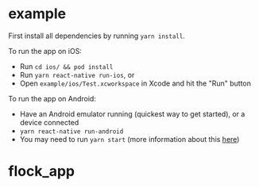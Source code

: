 # example

First install all dependencies by running `yarn install`.

To run the app on iOS:

- Run `cd ios/ && pod install`
- Run `yarn react-native run-ios`, or
- Open `example/ios/Test.xcworkspace` in Xcode and hit the "Run" button

To run the app on Android:

- Have an Android emulator running (quickest way to get started), or a device connected
- `yarn react-native run-android`
- You may need to run `yarn start` (more information about this [here](https://facebook.github.io/react-native/docs/getting-started.html#troubleshooting-run))
# flock_app
